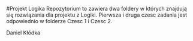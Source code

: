 #Projekt Logika
Repozytorium to zawiera dwa foldery w których znajdują się rozwiązania dla projektu z Logiki. Pierwsza i druga czesc zadania jest odpowiednio w folderze Czesc 1 i Czesc 2.

Daniel Kłódka